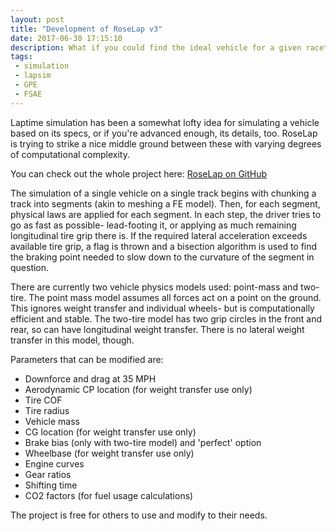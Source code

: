 ```yaml
---
layout: post
title: "Development of RoseLap v3"
date: 2017-06-30 17:15:10
description: What if you could find the ideal vehicle for a given racetrack? Well, with RoseLap, you can (to some degree).
tags:
 - simulation
 - lapsim
 - GPE
 - FSAE
---
```


Laptime simulation has been a somewhat lofty idea for simulating a vehicle based on its specs, or if you're advanced enough, its details, too. RoseLap is trying to strike a nice middle ground between these with varying degrees of computational complexity.

You can check out the whole project here: [RoseLap on GitHub](https://github.com/RoseGPE/RoseLap)

The simulation of a single vehicle on a single track begins with chunking a track into segments (akin to meshing a FE model). Then, for each segment, physical laws are applied for each segment. In each step, the driver tries to go as fast as possible- lead-footing it, or applying as much remaining longitudinal tire grip there is. If the required lateral acceleration exceeds available tire grip, a flag is thrown and a bisection algorithm is used to find the braking point needed to slow down to the curvature of the segment in question.

There are currently two vehicle physics models used: point-mass and two-tire. The point mass model assumes all forces act on a point on the ground. This ignores weight transfer and individual wheels- but is computationally efficient and stable. The two-tire model has two grip circles in the front and rear, so can have longitudinal weight transfer. There is no lateral weight transfer in this model, though.

Parameters that can be modified are:
- Downforce and drag at 35 MPH
- Aerodynamic CP location (for weight transfer use only)
- Tire COF
- Tire radius
- Vehicle mass
- CG location (for weight transfer use only)
- Brake bias (only with two-tire model) and 'perfect' option
- Wheelbase (for weight transfer use only)
- Engine curves
- Gear ratios
- Shifting time
- CO2 factors (for fuel usage calculations)

The project is free for others to use and modify to their needs.